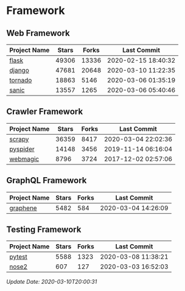 # Framework

## Web Framework

| Project Name | Stars | Forks | Last Commit |
| ------------ | ----- | ----- | ----------- |
| [flask](https://github.com/pallets/flask) | 49306 | 13336 | 2020-02-15 18:40:32 |
| [django](https://github.com/django/django) | 47681 | 20648 | 2020-03-10 11:22:35 |
| [tornado](https://github.com/tornadoweb/tornado) | 18863 | 5146 | 2020-03-06 01:35:19 |
| [sanic](https://github.com/huge-success/sanic) | 13557 | 1265 | 2020-03-06 05:40:46 |

## Crawler Framework

| Project Name | Stars | Forks | Last Commit |
| ------------ | ----- | ----- | ----------- |
| [scrapy](https://github.com/scrapy/scrapy) | 36359 | 8417 | 2020-03-04 22:02:36 |
| [pyspider](https://github.com/binux/pyspider) | 14148 | 3456 | 2019-11-14 06:16:04 |
| [webmagic](https://github.com/code4craft/webmagic) | 8796 | 3724 | 2017-12-02 02:57:06 |

## GraphQL Framework

| Project Name | Stars | Forks | Last Commit |
| ------------ | ----- | ----- | ----------- |
| [graphene](https://github.com/graphql-python/graphene) | 5482 | 584 | 2020-03-04 14:26:09 |

## Testing Framework

| Project Name | Stars | Forks | Last Commit |
| ------------ | ----- | ----- | ----------- |
| [pytest](https://github.com/pytest-dev/pytest) | 5588 | 1323 | 2020-03-08 11:38:21 |
| [nose2](https://github.com/nose-devs/nose2) | 607 | 127 | 2020-03-03 16:52:03 |

*Update Date: 2020-03-10T20:00:31*
